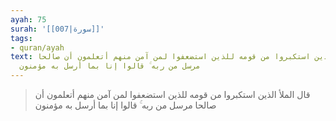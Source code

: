 ```yaml
---
ayah: 75
surah: '[[007|سورة]]'
tags:
- quran/ayah
text: قال الملأ الذين استكبروا من قومه للذين استضعفوا لمن آمن منهم أتعلمون أن صالحا
  مرسل من ربه ۚ قالوا إنا بما أرسل به مؤمنون
---
```

> قال الملأ الذين استكبروا من قومه للذين استضعفوا لمن آمن منهم أتعلمون أن صالحا مرسل من ربه ۚ قالوا إنا بما أرسل به مؤمنون
